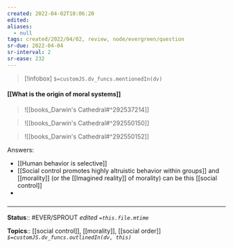 ```yaml
---
created: 2022-04-02T10:06:20 
edited: 
aliases:
  - null
tags: created/2022/04/02, review, node/evergreen/question
sr-due: 2022-04-04
sr-interval: 2
sr-ease: 232
---
```

> [!infobox]
`$=customJS.dv_funcs.mentionedIn(dv)`

#### [[What is the origin of moral systems]] 

> ![[books_Darwin's Cathedral#^292537214]]

> ![[books_Darwin's Cathedral#^292550150]]

> ![[books_Darwin's Cathedral#^292550152]]

Answers:
- [[Human behavior is selective]]
- [[Social control promotes highly altruistic behavior within groups]] and [[morality]] (or the [[Imagined reality]] of morality) can be this [[social control]]
- 

### <hr class="footnote"/>

**Status**:: #EVER/SPROUT
*edited `=this.file.mtime`*

**Topics**:: [[social control]], [[morality]], [[social order]]
*`$=customJS.dv_funcs.outlinedIn(dv, this)`*
